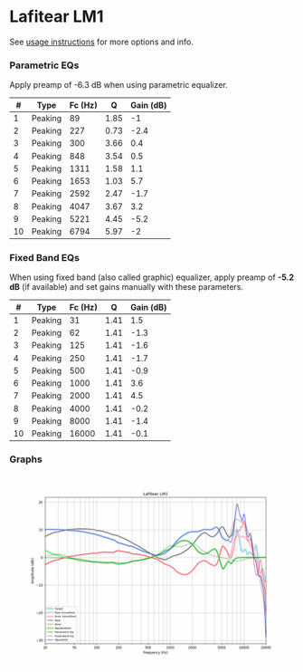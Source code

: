 # Lafitear LM1
See [usage instructions](https://github.com/jaakkopasanen/AutoEq#usage) for more options and info.

### Parametric EQs
Apply preamp of -6.3 dB when using parametric equalizer.

|   # | Type    |   Fc (Hz) |    Q |   Gain (dB) |
|-----|---------|-----------|------|-------------|
|   1 | Peaking |        89 | 1.85 |        -1   |
|   2 | Peaking |       227 | 0.73 |        -2.4 |
|   3 | Peaking |       300 | 3.66 |         0.4 |
|   4 | Peaking |       848 | 3.54 |         0.5 |
|   5 | Peaking |      1311 | 1.58 |         1.1 |
|   6 | Peaking |      1653 | 1.03 |         5.7 |
|   7 | Peaking |      2592 | 2.47 |        -1.7 |
|   8 | Peaking |      4047 | 3.67 |         3.2 |
|   9 | Peaking |      5221 | 4.45 |        -5.2 |
|  10 | Peaking |      6794 | 5.97 |        -2   |

### Fixed Band EQs
When using fixed band (also called graphic) equalizer, apply preamp of **-5.2 dB** (if available) and set gains manually with these parameters.

|   # | Type    |   Fc (Hz) |    Q |   Gain (dB) |
|-----|---------|-----------|------|-------------|
|   1 | Peaking |        31 | 1.41 |         1.5 |
|   2 | Peaking |        62 | 1.41 |        -1.3 |
|   3 | Peaking |       125 | 1.41 |        -1.6 |
|   4 | Peaking |       250 | 1.41 |        -1.7 |
|   5 | Peaking |       500 | 1.41 |        -0.9 |
|   6 | Peaking |      1000 | 1.41 |         3.6 |
|   7 | Peaking |      2000 | 1.41 |         4.5 |
|   8 | Peaking |      4000 | 1.41 |        -0.2 |
|   9 | Peaking |      8000 | 1.41 |        -1.4 |
|  10 | Peaking |     16000 | 1.41 |        -0.1 |

### Graphs
![](./Lafitear%20LM1.png)
